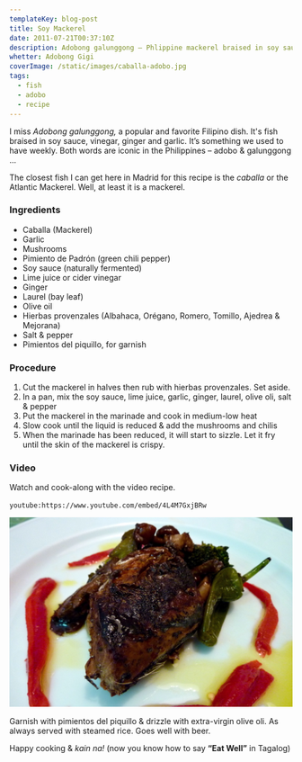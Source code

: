 ```yaml
---
templateKey: blog-post
title: Soy Mackerel
date: 2011-07-21T00:37:10Z
description: Adobong galunggong – Phlippine mackerel braised in soy sauce, vinegar, ginger and garlic.
whetter: Adobong Gigi
coverImage: /static/images/caballa-adobo.jpg
tags:
  - fish
  - adobo
  - recipe
---
```


I miss _Adobong galunggong,_ a popular and favorite Filipino dish. It's fish braised in soy sauce, vinegar, ginger and garlic. It’s something we used to have weekly. Both words are iconic in the Philippines – adobo & galunggong ...

The closest fish I can get here in Madrid for this recipe is the _caballa_ or the Atlantic Mackerel. Well, at least it is a mackerel.

### Ingredients

* Caballa (Mackerel)
* Garlic
* Mushrooms
* Pimiento de Padrón (green chili pepper)
* Soy sauce (naturally fermented)
* Lime juice or cider vinegar
* Ginger
* Laurel (bay leaf)
* Olive oil
* Hierbas provenzales (Albahaca, Orégano, Romero, Tomillo, Ajedrea & Mejorana)
* Salt & pepper
* Pimientos del piquillo, for garnish

### Procedure

1. Cut the mackerel in halves then rub with hierbas provenzales. Set aside.
2. In a pan, mix the soy sauce, lime juice, garlic, ginger, laurel, olive oli, salt & pepper
3. Put the mackerel in the marinade and cook in medium-low heat
4. Slow cook until the liquid is reduced & add the mushrooms and chilis
5. When the marinade has been reduced, it will start to sizzle. Let it fry until the skin of the mackerel is crispy.

### Video
Watch and cook-along with the video recipe.

`youtube:https://www.youtube.com/embed/4L4M7GxjBRw`

![Adobong galunggong](/static/images/soy-mackerel.jpg)

Garnish with pimientos del piquillo & drizzle with extra-virgin olive oli. As always served with steamed rice. Goes well with beer.

Happy cooking & _kain na!_ (now you know how to say **“Eat Well”** in Tagalog)